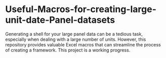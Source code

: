 # Useful-Macros-for-creating-large-unit-date-Panel-datasets
Generating a shell for your large panel data can be a tedious task, especially when dealing with a large number of units. However, this repository provides valuable Excel macros that can streamline the process of creating a framework. This project is a working progress.
